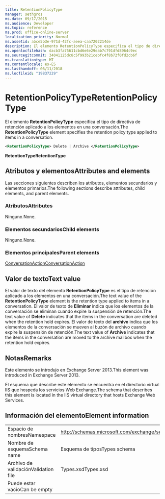 ```yaml
---
title: RetentionPolicyType
manager: sethgros
ms.date: 09/17/2015
ms.audience: Developer
ms.topic: reference
ms.prod: office-online-server
localization_priority: Normal
ms.assetid: abce5b3e-971d-42fc-aeea-caa7202214de
description: El elemento RetentionPolicyType especifica el tipo de directiva de retención aplicado a los elementos en una conversación.
ms.openlocfilehash: dacb3fa75611cbd6e6e29eab7c791dfd8964c9ec
ms.sourcegitcommit: 34041125dc8c5f993b21cebfc4f8b72f0fd2cb6f
ms.translationtype: MT
ms.contentlocale: es-ES
ms.lasthandoff: 06/11/2018
ms.locfileid: "19837229"
---
```

# <a name="retentionpolicytype"></a><span data-ttu-id="b8523-103">RetentionPolicyType</span><span class="sxs-lookup"><span data-stu-id="b8523-103">RetentionPolicyType</span></span>

<span data-ttu-id="b8523-104">El elemento **RetentionPolicyType** especifica el tipo de directiva de retención aplicado a los elementos en una conversación.</span><span class="sxs-lookup"><span data-stu-id="b8523-104">The **RetentionPolicyType** element specifies the retention policy type applied to items in a conversation.</span></span> 
  
```XML
<RetentionPolicyType> Delete | Archive </RetentionPolicyType>
```

 <span data-ttu-id="b8523-105">**RetentionType**</span><span class="sxs-lookup"><span data-stu-id="b8523-105">**RetentionType**</span></span>
## <a name="attributes-and-elements"></a><span data-ttu-id="b8523-106">Atributos y elementos</span><span class="sxs-lookup"><span data-stu-id="b8523-106">Attributes and elements</span></span>

<span data-ttu-id="b8523-107">Las secciones siguientes describen los atributos, elementos secundarios y elementos primarios.</span><span class="sxs-lookup"><span data-stu-id="b8523-107">The following sections describe attributes, child elements, and parent elements.</span></span>
  
### <a name="attributes"></a><span data-ttu-id="b8523-108">Atributos</span><span class="sxs-lookup"><span data-stu-id="b8523-108">Attributes</span></span>

<span data-ttu-id="b8523-109">Ninguno.</span><span class="sxs-lookup"><span data-stu-id="b8523-109">None.</span></span>
  
### <a name="child-elements"></a><span data-ttu-id="b8523-110">Elementos secundarios</span><span class="sxs-lookup"><span data-stu-id="b8523-110">Child elements</span></span>

<span data-ttu-id="b8523-111">Ninguno.</span><span class="sxs-lookup"><span data-stu-id="b8523-111">None.</span></span>
  
### <a name="parent-elements"></a><span data-ttu-id="b8523-112">Elementos principales</span><span class="sxs-lookup"><span data-stu-id="b8523-112">Parent elements</span></span>

[<span data-ttu-id="b8523-113">ConversationAction</span><span class="sxs-lookup"><span data-stu-id="b8523-113">ConversationAction</span></span>](conversationaction.md)
  
## <a name="text-value"></a><span data-ttu-id="b8523-114">Valor de texto</span><span class="sxs-lookup"><span data-stu-id="b8523-114">Text value</span></span>

<span data-ttu-id="b8523-115">El valor de texto del elemento **RetentionPolicyType** es el tipo de retención aplicado a los elementos en una conversación.</span><span class="sxs-lookup"><span data-stu-id="b8523-115">The text value of the **RetentionPolicyType** element is the retention type applied to items in a conversation.</span></span> <span data-ttu-id="b8523-116">El valor de texto de **Eliminar** indica que los elementos de la conversación se eliminan cuando expire la suspensión de retención.</span><span class="sxs-lookup"><span data-stu-id="b8523-116">The text value of **Delete** indicates that the items in the conversation are deleted when the retention hold expires.</span></span> <span data-ttu-id="b8523-117">El valor de texto del **archivo** indica que los elementos de la conversación se mueven al buzón de archivo cuando expire la suspensión de retención.</span><span class="sxs-lookup"><span data-stu-id="b8523-117">The text value of **Archive** indicates that the items in the conversation are moved to the archive mailbox when the retention hold expires.</span></span> 
  
## <a name="remarks"></a><span data-ttu-id="b8523-118">Notas</span><span class="sxs-lookup"><span data-stu-id="b8523-118">Remarks</span></span>

<span data-ttu-id="b8523-119">Este elemento se introdujo en Exchange Server 2013.</span><span class="sxs-lookup"><span data-stu-id="b8523-119">This element was introduced in Exchange Server 2013.</span></span>
  
<span data-ttu-id="b8523-120">El esquema que describe este elemento se encuentra en el directorio virtual IIS que hospeda los servicios Web Exchange.</span><span class="sxs-lookup"><span data-stu-id="b8523-120">The schema that describes this element is located in the IIS virtual directory that hosts Exchange Web Services.</span></span>
  
## <a name="element-information"></a><span data-ttu-id="b8523-121">Información del elemento</span><span class="sxs-lookup"><span data-stu-id="b8523-121">Element information</span></span>

|||
|:-----|:-----|
|<span data-ttu-id="b8523-122">Espacio de nombres</span><span class="sxs-lookup"><span data-stu-id="b8523-122">Namespace</span></span>  <br/> |http://schemas.microsoft.com/exchange/services/2006/types  <br/> |
|<span data-ttu-id="b8523-123">Nombre de esquema</span><span class="sxs-lookup"><span data-stu-id="b8523-123">Schema name</span></span>  <br/> |<span data-ttu-id="b8523-124">Esquema de tipos</span><span class="sxs-lookup"><span data-stu-id="b8523-124">Types schema</span></span>  <br/> |
|<span data-ttu-id="b8523-125">Archivo de validación</span><span class="sxs-lookup"><span data-stu-id="b8523-125">Validation file</span></span>  <br/> |<span data-ttu-id="b8523-126">Types.xsd</span><span class="sxs-lookup"><span data-stu-id="b8523-126">Types.xsd</span></span>  <br/> |
|<span data-ttu-id="b8523-127">Puede estar vacío</span><span class="sxs-lookup"><span data-stu-id="b8523-127">Can be empty</span></span>  <br/> ||
   

